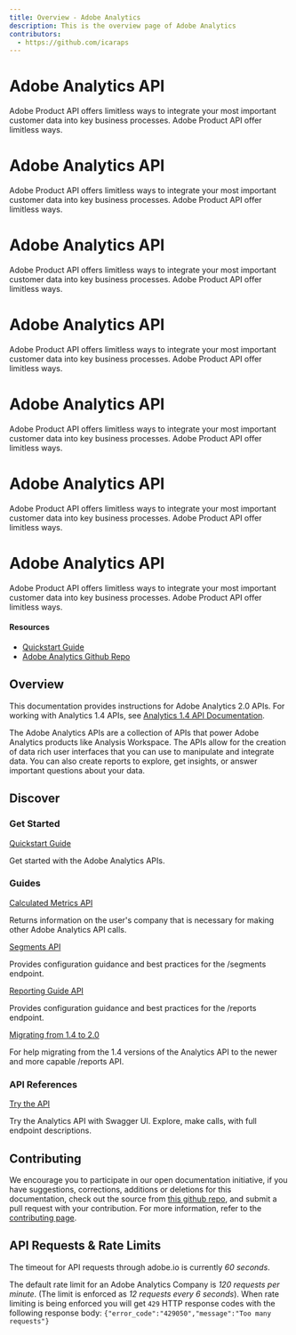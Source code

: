 ```yaml
---
title: Overview - Adobe Analytics
description: This is the overview page of Adobe Analytics
contributors:
  - https://github.com/icaraps 
---
```


<Hero slots="heading, text"/> 

# Adobe Analytics API

Adobe Product API offers limitless ways to integrate your most important customer data into key business processes. Adobe Product API offer limitless ways.

# Adobe Analytics API

Adobe Product API offers limitless ways to integrate your most important customer data into key business processes. Adobe Product API offer limitless ways.

# Adobe Analytics API

Adobe Product API offers limitless ways to integrate your most important customer data into key business processes. Adobe Product API offer limitless ways.

# Adobe Analytics API

Adobe Product API offers limitless ways to integrate your most important customer data into key business processes. Adobe Product API offer limitless ways.

# Adobe Analytics API

Adobe Product API offers limitless ways to integrate your most important customer data into key business processes. Adobe Product API offer limitless ways.

# Adobe Analytics API

Adobe Product API offers limitless ways to integrate your most important customer data into key business processes. Adobe Product API offer limitless ways.

# Adobe Analytics API

Adobe Product API offers limitless ways to integrate your most important customer data into key business processes. Adobe Product API offer limitless ways.

<Resources slots="heading, links"/>

#### Resources

* [Quickstart Guide](https://www.adobe.io/apis/experiencecloud/analytics/docs.html)
* [Adobe Analytics Github Repo](https://github.com/AdobeDocs/analytics-2.0-apis)

## Overview

This documentation provides instructions for Adobe Analytics 2.0 APIs. For working with Analytics 1.4 APIs, see [Analytics 1.4 API Documentation](https://github.com/AdobeDocs/analytics-1.4-apis).

The Adobe Analytics APIs are a collection of APIs that power Adobe Analytics products like Analysis Workspace. 
The APIs allow for the creation of data rich user interfaces that you can use to manipulate and integrate data.
You can also create reports to explore, get insights, or answer important questions about your data.

## Discover 

<DiscoverBlock width="100%" slots="heading, link, text"/>

### Get Started

[Quickstart Guide](guides/)
    
Get started with the Adobe Analytics APIs.

<DiscoverBlock slots="heading, link, text"/> 

### Guides

[Calculated Metrics API](guides/calculated_metrics_api/) 
     
Returns information on the user's company that is necessary for making other Adobe Analytics API calls.

<DiscoverBlock slots="link, text"/>

[Segments API](guides/segments_api/) 

Provides configuration guidance and best practices for the /segments endpoint.

<DiscoverBlock slots="link, text"/>

[Reporting Guide API](guides/reporting_api/)

Provides configuration guidance and best practices for the /reports endpoint.

<DiscoverBlock slots="link, text"/>

[Migrating from 1.4 to 2.0](guides/migrating/)

For help migrating from the 1.4 versions of the Analytics API to the newer and more capable /reports API.   

<DiscoverBlock width="100%" slots="heading, link, text"/>

### API References

[Try the API](api/) 

Try the Analytics API with Swagger UI. Explore, make calls, with full endpoint descriptions.

## Contributing 

We encourage you to participate in our open documentation initiative, if you have suggestions, corrections, additions 
or deletions for this documentation, check out the source from [this github repo](https://github.com/adobe/gatsby-theme-spectrum-example), and submit a pull 
request with your contribution. For more information, refer to the [contributing page](support/contribute/).

## API Requests & Rate Limits

The timeout for API requests through adobe.io is currently *60 seconds*.

The default rate limit for an Adobe Analytics Company is *120 requests per minute*. (The limit is enforced as *12 requests every 6 seconds*).
When rate limiting is being enforced you will get `429` HTTP response codes with the following response body: `{"error_code":"429050","message":"Too many requests"}`    